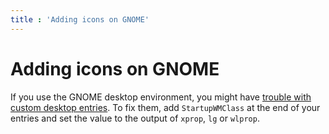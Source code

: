```yaml
---
title : 'Adding icons on GNOME'
---
```


# Adding icons on GNOME

If you use the GNOME desktop environment, you might have [trouble with custom desktop entries](https://github.com/ValveSoftware/steam-for-linux/issues/11012). To fix them, add `StartupWMClass` at the end of your entries and set the value to the output of `xprop`, `lg` or `wlprop`.
